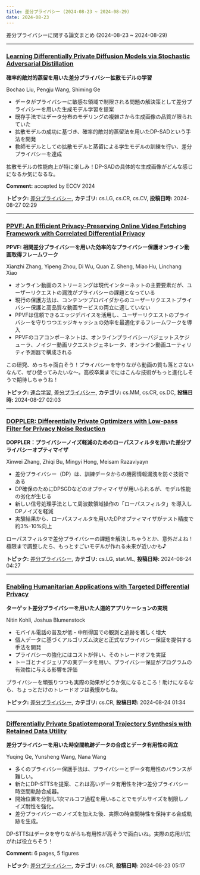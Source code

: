 ```yaml
---
title: 差分プライバシー (2024-08-23 ~ 2024-08-29)
date: 2024-08-23
---
```


差分プライバシーに関する論文まとめ (2024-08-23 ~ 2024-08-29)


- - -

### [Learning Differentially Private Diffusion Models via Stochastic Adversarial Distillation](http://arxiv.org/abs/2408.14738)

**確率的敵対的蒸留を用いた差分プライバシー拡散モデルの学習**

Bochao Liu, Pengju Wang, Shiming Ge

- データがプライバシーに敏感な領域で制限される問題の解決策として差分プライバシーを用いた生成モデル学習を提案
- 既存手法ではデータ分布のモデリングの複雑さから生成画像の品質が限られていた
- 拡散モデルの成功に基づき、確率的敵対的蒸留法を用いたDP-SADという手法を開発
- 教師モデルとしての拡散モデルと蒸留による学生モデルの訓練を行い、差分プライバシーを達成

拡散モデルの性能向上が特に楽しみ！DP-SADの具体的な生成画像がどんな感じになるか気になるな。

**Comment:** accepted by ECCV 2024

**トピック:** [差分プライバシー](../../dp), **カテゴリ:** cs.LG, cs.CR, cs.CV, **投稿日時:** 2024-08-27 02:29


- - -

### [PPVF: An Efficient Privacy-Preserving Online Video Fetching Framework with Correlated Differential Privacy](http://arxiv.org/abs/2408.14735)

**PPVF: 相関差分プライバシーを用いた効率的なプライバシー保護オンライン動画取得フレームワーク**

Xianzhi Zhang, Yipeng Zhou, Di Wu, Quan Z. Sheng, Miao Hu, Linchang Xiao

- オンライン動画のストリーミングは現代インターネットの主要要素だが、ユーザーリクエストの漏洩がプライバシーの課題となっている
- 現行の保護方法は、コンテンツプロバイダからのユーザーリクエストプライバシー保護と高品質な動画サービスの両立に適していない
- PPVFは信頼できるエッジデバイスを活用し、ユーザーリクエストのプライバシーを守りつつエッジキャッシュの効率を最適化するフレームワークを導入
- PPVFのコアコンポーネントは、オンラインプライバシーバジェットスケジューラ、ノイジー動画リクエストジェネレータ、オンライン動画ユーティリティ予測器で構成される

この研究、めっちゃ面白そう！プライバシーを守りながら動画の質も落とさないなんて、ぜひ使ってみたいな～。高校卒業までにはこんな技術がもっと進化しそうで期待しちゃうね！



**トピック:** [連合学習](../../fl), [差分プライバシー](../../dp), **カテゴリ:** cs.MM, cs.CR, cs.DC, **投稿日時:** 2024-08-27 02:03


- - -

### [DOPPLER: Differentially Private Optimizers with Low-pass Filter for Privacy Noise Reduction](http://arxiv.org/abs/2408.13460)

**DOPPLER：プライバシーノイズ軽減のためのローパスフィルタを用いた差分プライバシーオプティマイザ**

Xinwei Zhang, Zhiqi Bu, Mingyi Hong, Meisam Razaviyayn

- 差分プライバシー（DP）は、訓練データからの機密情報漏洩を防ぐ技術である
- DP確保のためにDPSGDなどのオプティマイザが用いられるが、モデル性能の劣化が生じる
- 新しい信号処理手法として周波数領域操作の「ローパスフィルタ」を導入しDPノイズを軽減
- 実験結果から、ローパスフィルタを用いたDPオプティマイザがテスト精度で約3%-10%向上

ローパスフィルタで差分プライバシーの課題を解決しちゃうとか、意外だよね！ 極限まで調整したら、もっとすごいモデルが作れる未来が近いかも♪



**トピック:** [差分プライバシー](../../dp), **カテゴリ:** cs.LG, stat.ML, **投稿日時:** 2024-08-24 04:27


- - -

### [Enabling Humanitarian Applications with Targeted Differential Privacy](http://arxiv.org/abs/2408.13424)

**ターゲット差分プライバシーを用いた人道的アプリケーションの実現**

Nitin Kohli, Joshua Blumenstock

- モバイル電話の普及が低・中所得国での観測と追跡を著しく増大
- 個人データに基づくアルゴリズム決定と正式なプライバシー保証を提供する手法を開発
- プライバシーの強化にはコストが伴い、そのトレードオフを実証
- トーゴとナイジェリアの実データを用い、プライバシー保証がプログラムの有効性に与える影響を評価

プライバシーを頑張りつつも実際の効果がどうか気になるところ！助けになるなら、ちょっとだけのトレードオフは我慢かもね。



**トピック:** [差分プライバシー](../../dp), **カテゴリ:** cs.CR, **投稿日時:** 2024-08-24 01:34


- - -

### [Differentially Private Spatiotemporal Trajectory Synthesis with Retained Data Utility](http://arxiv.org/abs/2408.12842)

**差分プライバシーを用いた時空間軌跡データの合成とデータ有用性の両立**

Yuqing Ge, Yunsheng Wang, Nana Wang

- 多くのプライバシー保護手法は、プライバシーとデータ有用性のバランスが難しい。
- 新たにDP-STTSを提案、これは高いデータ有用性を持つ差分プライバシー時空間軌跡合成器。
- 開始位置を分割し1次マルコフ過程を用いることでモデルサイズを制限しノイズ耐性を強化。
- 差分プライバシーのノイズを加えた後、実際の時空間特性を保持する合成軌跡を生成。

DP-STTSはデータを守りながらも有用性が高そうで面白いね。実際の応用が広がれば役立ちそう！

**Comment:** 6 pages, 5 figures

**トピック:** [差分プライバシー](../../dp), **カテゴリ:** cs.CR, **投稿日時:** 2024-08-23 05:17
